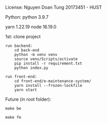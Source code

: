 License: Nguyen Doan Tung 20173451 - HUST

Python: python 3.9.7

yarn 1.22.19
node 16.19.0

1st: 
    clone project

    run backend:
        cd back-end
        python -m venv venv
        source venv/Scripts/activate
        pip install -r requirement.txt
        python index.py

    run front-end:
        cd front-end/e-maintenance-system/
        yarn install --frozen-lockfile
        yarn start

Future (in root folder):

    make be

    make fe
